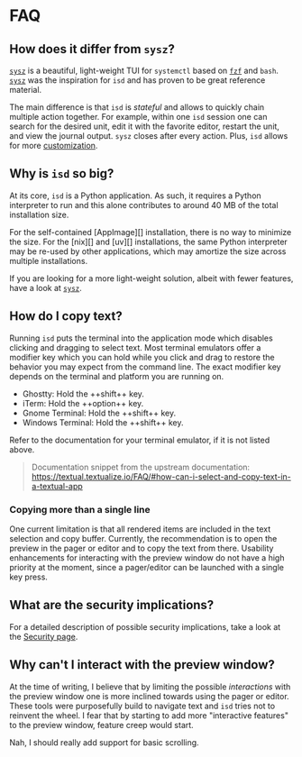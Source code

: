 # FAQ

## How does it differ from `sysz`?

[`sysz`](https://github.com/joehillen/sysz) is a beautiful, light-weight
TUI for `systemctl` based on [`fzf`](https://github.com/junegunn/fzf) and `bash`.
[`sysz`](https://github.com/joehillen/sysz) was the inspiration for
`isd` and has proven to be great reference material.

The main difference is that `isd` is _stateful_ and allows to quickly chain
multiple action together. For example, within one `isd` session one can
search for the desired unit, edit it with the favorite editor, restart the unit,
and view the journal output.
`sysz` closes after every action. Plus, `isd` allows for more [customization](./customization.md).

## Why is `isd` so big?

At its core, `isd` is a Python application.
As such, it requires a Python interpreter to run and this alone contributes
to around 40 MB of the total installation size.

For the self-contained [AppImage][] installation, there is no way to minimize the size.
For the [nix][] and [uv][] installations, the same Python interpreter may be re-used
by other applications, which may amortize the size across multiple installations.

If you are looking for a more light-weight solution, albeit with fewer features,
have a look at [`sysz`](#how-does-it-differ-from-sysz).

## How do I copy text?

Running `isd` puts the terminal into the application mode
which disables clicking and dragging to select text.
Most terminal emulators offer a modifier key which you can hold while you
click and drag to restore the behavior you may expect from the command line.
The exact modifier key depends on the terminal and platform you are running on.

- Ghostty: Hold the ++shift++ key.
- iTerm: Hold the ++option++ key.
- Gnome Terminal: Hold the ++shift++ key.
- Windows Terminal: Hold the ++shift++ key.

Refer to the documentation for your terminal emulator, if it is not listed above.

> Documentation snippet from the upstream documentation:
> <https://textual.textualize.io/FAQ/#how-can-i-select-and-copy-text-in-a-textual-app>

### Copying more than a single line

One current limitation is that all rendered items are included in the
text selection and copy buffer.
Currently, the recommendation is to open the preview in the pager or editor
and to copy the text from there.
Usability enhancements for interacting with the preview window do not have a high
priority at the moment, since a pager/editor can be launched with a single key press.

## What are the security implications?

For a detailed description of possible security implications,
take a look at the [Security page](./security.md).

## Why can't I interact with the preview window?

At the time of writing, I believe that by limiting the possible _interactions_ with
the preview window one is more inclined towards using the pager or editor.
These tools were purposefully build to navigate text and `isd` tries not to reinvent the wheel.
I fear that by starting to add more "interactive features" to the preview window, feature creep
would start.

Nah, I should really add support for basic scrolling.


